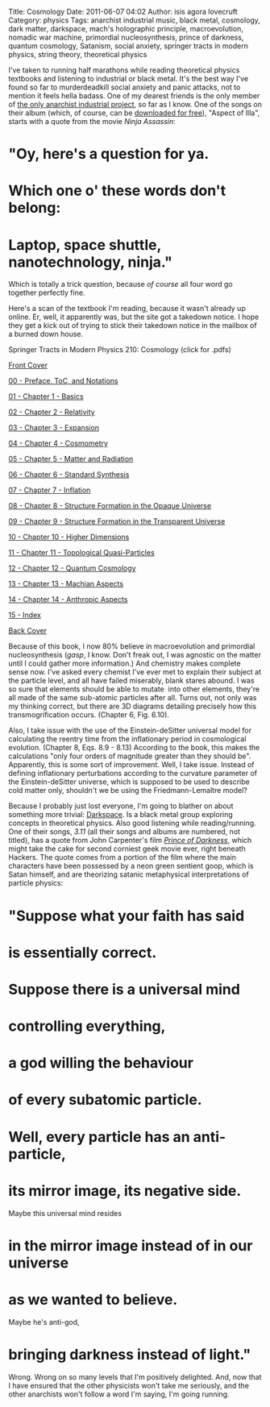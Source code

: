 Title: Cosmology
Date: 2011-06-07 04:02
Author: isis agora lovecruft
Category: physics
Tags: anarchist industrial music, black metal, cosmology, dark matter, darkspace, mach's holographic principle, macroevolution, nomadic war machine, primordial nucleosynthesis, prince of darkness, quantum cosmology, Satanism, social anxiety, springer tracts in modern physics, string theory, theoretical physics

I've taken to running half marathons while reading theoretical physics
textbooks and listening to industrial or black metal. It's the best way
I've found so far to murderdeadkill social anxiety and panic attacks,
not to mention it feels hella badass. One of my dearest friends is the
only member of [the only anarchist industrial project][], so far as I
know. One of the songs on their album (which, of course, can be
[downloaded for free][]), "Aspect of Illa", starts with a quote from the
movie *Ninja Assassin*:

"Oy, here's a question for ya.
==============================

Which one o' these words don't belong:
======================================

Laptop, space shuttle, nanotechnology, ninja."
==============================================

Which is totally a trick question, because *of course* all four word go
together perfectly fine.

Here's a scan of the textbook I'm reading, because it wasn't already up
online. Er, well, it apparently was, but the site got a takedown notice.
I hope they get a kick out of trying to stick their takedown notice in
the mailbox of a burned down house.

Springer Tracts in Modern Physics 210: Cosmology (click for .pdfs)

[Front Cover][]

[00 - Preface, ToC, and Notations][]

[01 - Chapter 1 - Basics][]

[02 - Chapter 2 - Relativity][]

[03 - Chapter 3 - Expansion][]

[04 - Chapter 4 - Cosmometry][]

[05 - Chapter 5 - Matter and Radiation][]

[06 - Chapter 6 - Standard Synthesis][]

[07 - Chapter 7 - Inflation][]

[08 - Chapter 8 - Structure Formation in the Opaque Universe][]

[09 - Chapter 9 - Structure Formation in the Transparent Universe][]

[10 - Chapter 10 - Higher Dimensions][]

[11 - Chapter 11 - Topological Quasi-Particles][]

[12 - Chapter 12 - Quantum Cosmology][]

[13 - Chapter 13 - Machian Aspects][]

[14 - Chapter 14 - Anthropic Aspects][]

[15 - Index][]

[Back Cover][]

Because of this book, I now 80% believe in macroevolution and primordial
nucleosynthesis (*gasp*, I know. Don't freak out, I was agnostic on the
matter until I could gather more information.) And chemistry makes
complete sense now. I've asked every chemist I've ever met to explain
their subject at the particle level, and all have failed miserably,
blank stares abound. I was so sure that elements should be able to
mutate  into other elements, they're all made of the same sub-atomic
particles after all. Turns out, not only was my thinking correct, but
there are 3D diagrams detailing precisely how this transmogrification
occurs. (Chapter 6, Fig. 6.10).

Also, I take issue with the use of the Einstein-deSitter universal model
for calculating the reentry time from the inflationary period in
cosmological evolution. (Chapter 8, Eqs. 8.9 - 8.13) According to the
book, this makes the calculations "only four orders of magnitude greater
than they should be". Apparently, this is some sort of improvement.
Well, I take issue. Instead of defining inflationary perturbations
according to the curvature parameter of the Einstein-deSitter universe,
which is supposed to be used to describe cold matter only, shouldn't we
be using the Friedmann-Lemaître model?

Because I probably just lost everyone, I'm going to blather on about
something more trivial: [Darkspace][]. Is a black metal group exploring
concepts in theoretical physics. Also good listening while
reading/running. One of their songs, *3.11* (all their songs and albums
are numbered, not titled), has a quote from John Carpenter's film
[*Prince of Darkness*][], which might take the cake for second corniest
geek movie ever, right beneath Hackers. The quote comes from a portion
of the film where the main characters have been possessed by a neon
green sentient goop, which is Satan himself, and are theorizing satanic
metaphysical interpretations of particle physics:

"Suppose what your faith has said
=================================

is essentially correct.
=======================

Suppose there is a universal mind
=================================

controlling everything,
=======================

a god willing the behaviour
===========================

of every subatomic particle.
============================

Well, every particle has an anti-particle,
==========================================

its mirror image, its negative side.
====================================

Maybe this universal mind resides

in the mirror image instead of in our universe
==============================================

as we wanted to believe.
========================

Maybe he's anti-god,

bringing darkness instead of light."
====================================

Wrong. Wrong on so many levels that I'm positively delighted. And, now
that I have ensured that the other physicists won't take me seriously,
and the other anarchists won't follow a word I'm saying, I'm going
running.

  [the only anarchist industrial project]: http://www.nomadicwarmachine.net/
  [downloaded for free]: http://www.nomadicwarmachine.net/mp3s/ihaveagun.zip
  [Front Cover]: http://www.patternsinthevoid.net/blog/wp-content/uploads/2011/06/Front-Cover.pdf
  [00 - Preface, ToC, and Notations]: http://www.patternsinthevoid.net/blog/wp-content/uploads/2011/06/00-Preface-ToC-and-Notations.pdf
  [01 - Chapter 1 - Basics]: http://www.patternsinthevoid.net/blog/wp-content/uploads/2011/06/01-Chapter-1-Basics.pdf
  [02 - Chapter 2 - Relativity]: http://www.patternsinthevoid.net/blog/wp-content/uploads/2011/06/02-Chapter-2-Relativity.pdf
  [03 - Chapter 3 - Expansion]: http://www.patternsinthevoid.net/blog/wp-content/uploads/2011/06/03-Chapter-3-Expansion.pdf
  [04 - Chapter 4 - Cosmometry]: http://www.patternsinthevoid.net/blog/wp-content/uploads/2011/06/04-Chapter-4-Cosmometry.pdf
  [05 - Chapter 5 - Matter and Radiation]: http://www.patternsinthevoid.net/blog/wp-content/uploads/2011/06/05-Chapter-5-Matter-and-Radiation.pdf
  [06 - Chapter 6 - Standard Synthesis]: http://www.patternsinthevoid.net/blog/wp-content/uploads/2011/06/06-Chapter-6-Standard-Synthesis.pdf
  [07 - Chapter 7 - Inflation]: http://www.patternsinthevoid.net/blog/wp-content/uploads/2011/06/07-Chapter-7-Inflation.pdf
  [08 - Chapter 8 - Structure Formation in the Opaque Universe]: http://www.patternsinthevoid.net/blog/wp-content/uploads/2011/06/08-Chapter-8-Structure-Formation-in-the-Opaque-Universe.pdf
  [09 - Chapter 9 - Structure Formation in the Transparent Universe]: http://www.patternsinthevoid.net/blog/wp-content/uploads/2011/06/09-Chapter-9-Structure-Formation-in-the-Transparent-Universe.pdf
  [10 - Chapter 10 - Higher Dimensions]: http://www.patternsinthevoid.net/blog/wp-content/uploads/2011/06/10-Chapter-10-Higher-Dimensions.pdf
  [11 - Chapter 11 - Topological Quasi-Particles]: http://www.patternsinthevoid.net/blog/wp-content/uploads/2011/06/11-Chapter-11-Topological-Quasi-Particles.pdf
  [12 - Chapter 12 - Quantum Cosmology]: http://www.patternsinthevoid.net/blog/wp-content/uploads/2011/06/12-Chapter-12-Quantum-Cosmology.pdf
  [13 - Chapter 13 - Machian Aspects]: http://www.patternsinthevoid.net/blog/wp-content/uploads/2011/06/13-Chapter-13-Machian-Aspects.pdf
  [14 - Chapter 14 - Anthropic Aspects]: http://www.patternsinthevoid.net/blog/wp-content/uploads/2011/06/14-Chapter-14-Anthropic-Aspects.pdf
  [15 - Index]: http://www.patternsinthevoid.net/blog/wp-content/uploads/2011/06/15-Index.pdf
  [Back Cover]: http://www.patternsinthevoid.net/blog/wp-content/uploads/2011/06/Back-Cover.pdf
  [Darkspace]: http://www.metal-archives.com/reviews/Darkspace/Dark_Space_III/192246/
  [*Prince of Darkness*]: https://secure.wikimedia.org/wikipedia/en/wiki/Prince_of_Darkness_%28film%29
